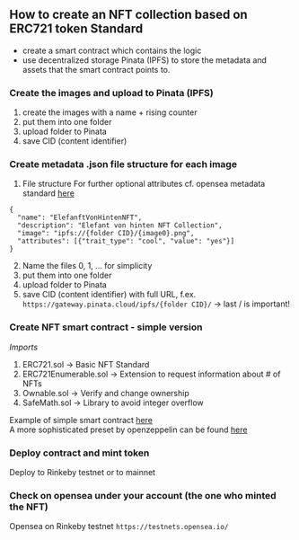 ## How to create an NFT collection based on ERC721 token Standard
- create a smart contract which contains the logic
- use decentralized storage Pinata (IPFS) to store the metadata and assets that the smart contract points to.

### Create the images and upload to Pinata (IPFS)  <br>
1. create the images with a name + rising counter
2. put them into one folder
3. upload folder to Pinata
4. save CID (content identifier)

### Create metadata .json file structure for each image
1. File structure
For further optional attributes cf. opensea metadata standard [here](https://docs.opensea.io/docs/metadata-standards)
```
{
  "name": "ElefanftVonHintenNFT",
  "description": "Elefant von hinten NFT Collection",
  "image": "ipfs://{folder CID}/{image0}.png",
  "attributes": [{"trait_type": "cool", "value": "yes"}]
}

```
2. Name the files 0, 1, ... for simplicity
3. put them into one folder
4. upload folder to Pinata
5. save CID (content identifier) with full URL, f.ex. <br>
` https://gateway.pinata.cloud/ipfs/{folder CID}/ ` -> last / is important!

### Create NFT smart contract - simple version
*Imports*
1. ERC721.sol           -> Basic NFT Standard
2. ERC721Enumerable.sol -> Extension to request information about # of NFTs
3. Ownable.sol          -> Verify and change ownership
4. SafeMath.sol         -> Library to avoid integer overflow

Example of simple smart contract [here](./999_CreateNFTCollection_simple.sol) <br>
A more sophisticated preset by openzeppelin can be found [here](https://github.com/OpenZeppelin/openzeppelin-contracts/blob/master/contracts/token/ERC721/presets/ERC721PresetMinterPauserAutoId.sol)

### Deploy contract and mint token
Deploy to Rinkeby testnet or to mainnet

### Check on opensea under your account (the one who minted the NFT)
Opensea on Rinkeby testnet `https://testnets.opensea.io/ `
